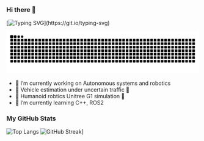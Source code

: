 ### Hi there 👋
[![Typing SVG](https://readme-typing-svg.demolab.com?font=Fira+Code&weight=500&size=22&pause=1000&background=C4FCFF00&width=435&lines=Welcome+to+my+Github!)](https://git.io/typing-svg)
<!--
**KomaPlaton/KomaPlaton** is a ✨ _special_ ✨ repository because its `README.md` (this file) appears on your GitHub profile.

Here are some ideas to get you started:

- 🔭 I’m currently working on ...
- 🌱 I’m currently learning ...
- 👯 I’m looking to collaborate on ...
- 🤔 I’m looking for help with ...
- 💬 Ask me about ...
- 📫 How to reach me: ...
- 😄 Pronouns: ...
- ⚡ Fun fact: ...
-->
![snake](https://raw.githubusercontent.com/NieRNiu/NieRNiu/output/github-contribution-grid-snake.svg)

- 🔭 I’m currently working on Autonomous systems and robotics
- 🚗 Vehicle estimation under uncertain traffic 🚗
-  🤖 Humanoid  robtics Unitree G1 simulation 🤖
- 🌱 I’m currently learning C++, ROS2

### My GitHub Stats

<!--![NieRNiu's GitHub stats](https://github-readme-stats.vercel.app/api?username=NieRNiu&show_icons=true)-->
![Top Langs](https://github-readme-stats.vercel.app/api/top-langs/?username=NieRNiu&layout=compact)
![GitHub Streak](https://streak-stats.demolab.com/?user=NieRNiu)]
